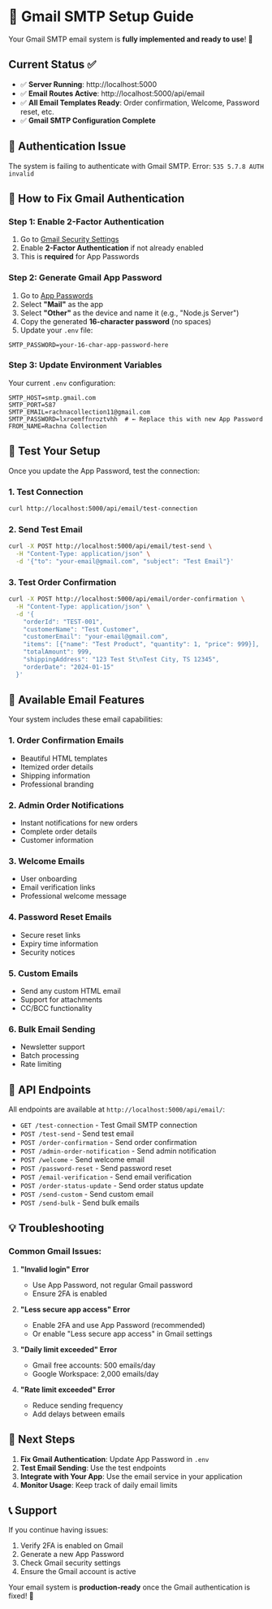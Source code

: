# 🔧 Gmail SMTP Setup Guide

Your Gmail SMTP email system is **fully implemented and ready to use**! 🎉

## Current Status ✅

- ✅ **Server Running**: http://localhost:5000
- ✅ **Email Routes Active**: http://localhost:5000/api/email
- ✅ **All Email Templates Ready**: Order confirmation, Welcome, Password reset, etc.
- ✅ **Gmail SMTP Configuration Complete**

## 🚨 Authentication Issue

The system is failing to authenticate with Gmail SMTP. Error: `535 5.7.8 AUTH invalid`

## 🔑 How to Fix Gmail Authentication

### Step 1: Enable 2-Factor Authentication
1. Go to [Gmail Security Settings](https://myaccount.google.com/security)
2. Enable **2-Factor Authentication** if not already enabled
3. This is **required** for App Passwords

### Step 2: Generate Gmail App Password
1. Go to [App Passwords](https://myaccount.google.com/apppasswords)
2. Select **"Mail"** as the app
3. Select **"Other"** as the device and name it (e.g., "Node.js Server")
4. Copy the generated **16-character password** (no spaces)
5. Update your `.env` file:

```env
SMTP_PASSWORD=your-16-char-app-password-here
```

### Step 3: Update Environment Variables

Your current `.env` configuration:
```env
SMTP_HOST=smtp.gmail.com
SMTP_PORT=587
SMTP_EMAIL=rachnacollection11@gmail.com
SMTP_PASSWORD=lxroemffnroztvhh  # ← Replace this with new App Password
FROM_NAME=Rachna Collection
```

## 🧪 Test Your Setup

Once you update the App Password, test the connection:

### 1. Test Connection
```bash
curl http://localhost:5000/api/email/test-connection
```

### 2. Send Test Email
```bash
curl -X POST http://localhost:5000/api/email/test-send \
  -H "Content-Type: application/json" \
  -d '{"to": "your-email@gmail.com", "subject": "Test Email"}'
```

### 3. Test Order Confirmation
```bash
curl -X POST http://localhost:5000/api/email/order-confirmation \
  -H "Content-Type: application/json" \
  -d '{
    "orderId": "TEST-001",
    "customerName": "Test Customer",
    "customerEmail": "your-email@gmail.com",
    "items": [{"name": "Test Product", "quantity": 1, "price": 999}],
    "totalAmount": 999,
    "shippingAddress": "123 Test St\nTest City, TS 12345",
    "orderDate": "2024-01-15"
  }'
```

## 📧 Available Email Features

Your system includes these email capabilities:

### 1. **Order Confirmation Emails**
- Beautiful HTML templates
- Itemized order details
- Shipping information
- Professional branding

### 2. **Admin Order Notifications**
- Instant notifications for new orders
- Complete order details
- Customer information

### 3. **Welcome Emails**
- User onboarding
- Email verification links
- Professional welcome message

### 4. **Password Reset Emails**
- Secure reset links
- Expiry time information
- Security notices

### 5. **Custom Emails**
- Send any custom HTML email
- Support for attachments
- CC/BCC functionality

### 6. **Bulk Email Sending**
- Newsletter support
- Batch processing
- Rate limiting

## 🚀 API Endpoints

All endpoints are available at `http://localhost:5000/api/email/`:

- `GET /test-connection` - Test Gmail SMTP connection
- `POST /test-send` - Send test email
- `POST /order-confirmation` - Send order confirmation
- `POST /admin-order-notification` - Send admin notification
- `POST /welcome` - Send welcome email
- `POST /password-reset` - Send password reset
- `POST /email-verification` - Send email verification
- `POST /order-status-update` - Send order status update
- `POST /send-custom` - Send custom email
- `POST /send-bulk` - Send bulk emails

## 💡 Troubleshooting

### Common Gmail Issues:

1. **"Invalid login" Error**
   - Use App Password, not regular Gmail password
   - Ensure 2FA is enabled

2. **"Less secure app access" Error**
   - Enable 2FA and use App Password (recommended)
   - Or enable "Less secure app access" in Gmail settings

3. **"Daily limit exceeded" Error**
   - Gmail free accounts: 500 emails/day
   - Google Workspace: 2,000 emails/day

4. **"Rate limit exceeded" Error**
   - Reduce sending frequency
   - Add delays between emails

## 🎯 Next Steps

1. **Fix Gmail Authentication**: Update App Password in `.env`
2. **Test Email Sending**: Use the test endpoints
3. **Integrate with Your App**: Use the email service in your application
4. **Monitor Usage**: Keep track of daily email limits

## 📞 Support

If you continue having issues:
1. Verify 2FA is enabled on Gmail
2. Generate a new App Password
3. Check Gmail security settings
4. Ensure the Gmail account is active

Your email system is **production-ready** once the Gmail authentication is fixed! 🚀